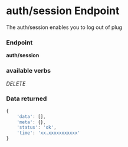 # auth/session Endpoint

The auth/session enables you to log out of plug

### Endpoint

**auth/session**

### available verbs

_DELETE_

### Data returned

```js
{
    'data': [],
    'meta': {},
    'status': 'ok',
    'time': 'xx.xxxxxxxxxxx'
}
```